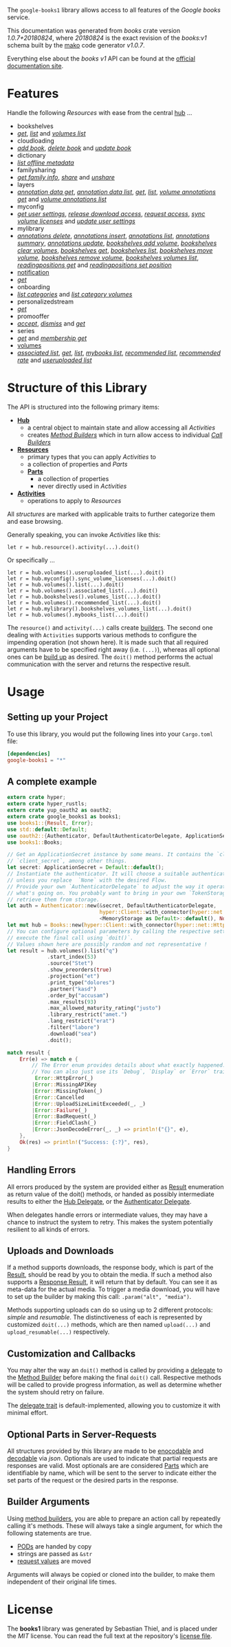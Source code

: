 <!---
DO NOT EDIT !
This file was generated automatically from 'src/mako/api/README.md.mako'
DO NOT EDIT !
-->
The `google-books1` library allows access to all features of the *Google books* service.

This documentation was generated from *books* crate version *1.0.7+20180824*, where *20180824* is the exact revision of the *books:v1* schema built by the [mako](http://www.makotemplates.org/) code generator *v1.0.7*.

Everything else about the *books* *v1* API can be found at the
[official documentation site](https://developers.google.com/books/docs/v1/getting_started).
# Features

Handle the following *Resources* with ease from the central [hub](https://docs.rs/google-books1/1.0.7+20180824/google_books1/struct.Books.html) ... 

* bookshelves
 * [*get*](https://docs.rs/google-books1/1.0.7+20180824/google_books1/struct.BookshelveGetCall.html), [*list*](https://docs.rs/google-books1/1.0.7+20180824/google_books1/struct.BookshelveListCall.html) and [*volumes list*](https://docs.rs/google-books1/1.0.7+20180824/google_books1/struct.BookshelveVolumeListCall.html)
* cloudloading
 * [*add book*](https://docs.rs/google-books1/1.0.7+20180824/google_books1/struct.CloudloadingAddBookCall.html), [*delete book*](https://docs.rs/google-books1/1.0.7+20180824/google_books1/struct.CloudloadingDeleteBookCall.html) and [*update book*](https://docs.rs/google-books1/1.0.7+20180824/google_books1/struct.CloudloadingUpdateBookCall.html)
* dictionary
 * [*list offline metadata*](https://docs.rs/google-books1/1.0.7+20180824/google_books1/struct.DictionaryListOfflineMetadataCall.html)
* familysharing
 * [*get family info*](https://docs.rs/google-books1/1.0.7+20180824/google_books1/struct.FamilysharingGetFamilyInfoCall.html), [*share*](https://docs.rs/google-books1/1.0.7+20180824/google_books1/struct.FamilysharingShareCall.html) and [*unshare*](https://docs.rs/google-books1/1.0.7+20180824/google_books1/struct.FamilysharingUnshareCall.html)
* layers
 * [*annotation data get*](https://docs.rs/google-books1/1.0.7+20180824/google_books1/struct.LayerAnnotationDataGetCall.html), [*annotation data list*](https://docs.rs/google-books1/1.0.7+20180824/google_books1/struct.LayerAnnotationDataListCall.html), [*get*](https://docs.rs/google-books1/1.0.7+20180824/google_books1/struct.LayerGetCall.html), [*list*](https://docs.rs/google-books1/1.0.7+20180824/google_books1/struct.LayerListCall.html), [*volume annotations get*](https://docs.rs/google-books1/1.0.7+20180824/google_books1/struct.LayerVolumeAnnotationGetCall.html) and [*volume annotations list*](https://docs.rs/google-books1/1.0.7+20180824/google_books1/struct.LayerVolumeAnnotationListCall.html)
* myconfig
 * [*get user settings*](https://docs.rs/google-books1/1.0.7+20180824/google_books1/struct.MyconfigGetUserSettingCall.html), [*release download access*](https://docs.rs/google-books1/1.0.7+20180824/google_books1/struct.MyconfigReleaseDownloadAccesCall.html), [*request access*](https://docs.rs/google-books1/1.0.7+20180824/google_books1/struct.MyconfigRequestAccesCall.html), [*sync volume licenses*](https://docs.rs/google-books1/1.0.7+20180824/google_books1/struct.MyconfigSyncVolumeLicenseCall.html) and [*update user settings*](https://docs.rs/google-books1/1.0.7+20180824/google_books1/struct.MyconfigUpdateUserSettingCall.html)
* mylibrary
 * [*annotations delete*](https://docs.rs/google-books1/1.0.7+20180824/google_books1/struct.MylibraryAnnotationDeleteCall.html), [*annotations insert*](https://docs.rs/google-books1/1.0.7+20180824/google_books1/struct.MylibraryAnnotationInsertCall.html), [*annotations list*](https://docs.rs/google-books1/1.0.7+20180824/google_books1/struct.MylibraryAnnotationListCall.html), [*annotations summary*](https://docs.rs/google-books1/1.0.7+20180824/google_books1/struct.MylibraryAnnotationSummaryCall.html), [*annotations update*](https://docs.rs/google-books1/1.0.7+20180824/google_books1/struct.MylibraryAnnotationUpdateCall.html), [*bookshelves add volume*](https://docs.rs/google-books1/1.0.7+20180824/google_books1/struct.MylibraryBookshelveAddVolumeCall.html), [*bookshelves clear volumes*](https://docs.rs/google-books1/1.0.7+20180824/google_books1/struct.MylibraryBookshelveClearVolumeCall.html), [*bookshelves get*](https://docs.rs/google-books1/1.0.7+20180824/google_books1/struct.MylibraryBookshelveGetCall.html), [*bookshelves list*](https://docs.rs/google-books1/1.0.7+20180824/google_books1/struct.MylibraryBookshelveListCall.html), [*bookshelves move volume*](https://docs.rs/google-books1/1.0.7+20180824/google_books1/struct.MylibraryBookshelveMoveVolumeCall.html), [*bookshelves remove volume*](https://docs.rs/google-books1/1.0.7+20180824/google_books1/struct.MylibraryBookshelveRemoveVolumeCall.html), [*bookshelves volumes list*](https://docs.rs/google-books1/1.0.7+20180824/google_books1/struct.MylibraryBookshelveVolumeListCall.html), [*readingpositions get*](https://docs.rs/google-books1/1.0.7+20180824/google_books1/struct.MylibraryReadingpositionGetCall.html) and [*readingpositions set position*](https://docs.rs/google-books1/1.0.7+20180824/google_books1/struct.MylibraryReadingpositionSetPositionCall.html)
* [notification](https://docs.rs/google-books1/1.0.7+20180824/google_books1/struct.Notification.html)
 * [*get*](https://docs.rs/google-books1/1.0.7+20180824/google_books1/struct.NotificationGetCall.html)
* onboarding
 * [*list categories*](https://docs.rs/google-books1/1.0.7+20180824/google_books1/struct.OnboardingListCategoryCall.html) and [*list category volumes*](https://docs.rs/google-books1/1.0.7+20180824/google_books1/struct.OnboardingListCategoryVolumeCall.html)
* personalizedstream
 * [*get*](https://docs.rs/google-books1/1.0.7+20180824/google_books1/struct.PersonalizedstreamGetCall.html)
* promooffer
 * [*accept*](https://docs.rs/google-books1/1.0.7+20180824/google_books1/struct.PromoofferAcceptCall.html), [*dismiss*](https://docs.rs/google-books1/1.0.7+20180824/google_books1/struct.PromoofferDismisCall.html) and [*get*](https://docs.rs/google-books1/1.0.7+20180824/google_books1/struct.PromoofferGetCall.html)
* series
 * [*get*](https://docs.rs/google-books1/1.0.7+20180824/google_books1/struct.SeryGetCall.html) and [*membership get*](https://docs.rs/google-books1/1.0.7+20180824/google_books1/struct.SeryMembershipGetCall.html)
* [volumes](https://docs.rs/google-books1/1.0.7+20180824/google_books1/struct.Volume.html)
 * [*associated list*](https://docs.rs/google-books1/1.0.7+20180824/google_books1/struct.VolumeAssociatedListCall.html), [*get*](https://docs.rs/google-books1/1.0.7+20180824/google_books1/struct.VolumeGetCall.html), [*list*](https://docs.rs/google-books1/1.0.7+20180824/google_books1/struct.VolumeListCall.html), [*mybooks list*](https://docs.rs/google-books1/1.0.7+20180824/google_books1/struct.VolumeMybookListCall.html), [*recommended list*](https://docs.rs/google-books1/1.0.7+20180824/google_books1/struct.VolumeRecommendedListCall.html), [*recommended rate*](https://docs.rs/google-books1/1.0.7+20180824/google_books1/struct.VolumeRecommendedRateCall.html) and [*useruploaded list*](https://docs.rs/google-books1/1.0.7+20180824/google_books1/struct.VolumeUseruploadedListCall.html)




# Structure of this Library

The API is structured into the following primary items:

* **[Hub](https://docs.rs/google-books1/1.0.7+20180824/google_books1/struct.Books.html)**
    * a central object to maintain state and allow accessing all *Activities*
    * creates [*Method Builders*](https://docs.rs/google-books1/1.0.7+20180824/google_books1/trait.MethodsBuilder.html) which in turn
      allow access to individual [*Call Builders*](https://docs.rs/google-books1/1.0.7+20180824/google_books1/trait.CallBuilder.html)
* **[Resources](https://docs.rs/google-books1/1.0.7+20180824/google_books1/trait.Resource.html)**
    * primary types that you can apply *Activities* to
    * a collection of properties and *Parts*
    * **[Parts](https://docs.rs/google-books1/1.0.7+20180824/google_books1/trait.Part.html)**
        * a collection of properties
        * never directly used in *Activities*
* **[Activities](https://docs.rs/google-books1/1.0.7+20180824/google_books1/trait.CallBuilder.html)**
    * operations to apply to *Resources*

All *structures* are marked with applicable traits to further categorize them and ease browsing.

Generally speaking, you can invoke *Activities* like this:

```Rust,ignore
let r = hub.resource().activity(...).doit()
```

Or specifically ...

```ignore
let r = hub.volumes().useruploaded_list(...).doit()
let r = hub.myconfig().sync_volume_licenses(...).doit()
let r = hub.volumes().list(...).doit()
let r = hub.volumes().associated_list(...).doit()
let r = hub.bookshelves().volumes_list(...).doit()
let r = hub.volumes().recommended_list(...).doit()
let r = hub.mylibrary().bookshelves_volumes_list(...).doit()
let r = hub.volumes().mybooks_list(...).doit()
```

The `resource()` and `activity(...)` calls create [builders][builder-pattern]. The second one dealing with `Activities` 
supports various methods to configure the impending operation (not shown here). It is made such that all required arguments have to be 
specified right away (i.e. `(...)`), whereas all optional ones can be [build up][builder-pattern] as desired.
The `doit()` method performs the actual communication with the server and returns the respective result.

# Usage

## Setting up your Project

To use this library, you would put the following lines into your `Cargo.toml` file:

```toml
[dependencies]
google-books1 = "*"
```

## A complete example

```Rust
extern crate hyper;
extern crate hyper_rustls;
extern crate yup_oauth2 as oauth2;
extern crate google_books1 as books1;
use books1::{Result, Error};
use std::default::Default;
use oauth2::{Authenticator, DefaultAuthenticatorDelegate, ApplicationSecret, MemoryStorage};
use books1::Books;

// Get an ApplicationSecret instance by some means. It contains the `client_id` and 
// `client_secret`, among other things.
let secret: ApplicationSecret = Default::default();
// Instantiate the authenticator. It will choose a suitable authentication flow for you, 
// unless you replace  `None` with the desired Flow.
// Provide your own `AuthenticatorDelegate` to adjust the way it operates and get feedback about 
// what's going on. You probably want to bring in your own `TokenStorage` to persist tokens and
// retrieve them from storage.
let auth = Authenticator::new(&secret, DefaultAuthenticatorDelegate,
                              hyper::Client::with_connector(hyper::net::HttpsConnector::new(hyper_rustls::TlsClient::new())),
                              <MemoryStorage as Default>::default(), None);
let mut hub = Books::new(hyper::Client::with_connector(hyper::net::HttpsConnector::new(hyper_rustls::TlsClient::new())), auth);
// You can configure optional parameters by calling the respective setters at will, and
// execute the final call using `doit()`.
// Values shown here are possibly random and not representative !
let result = hub.volumes().list("q")
             .start_index(53)
             .source("Stet")
             .show_preorders(true)
             .projection("et")
             .print_type("dolores")
             .partner("kasd")
             .order_by("accusam")
             .max_results(93)
             .max_allowed_maturity_rating("justo")
             .library_restrict("amet.")
             .lang_restrict("erat")
             .filter("labore")
             .download("sea")
             .doit();

match result {
    Err(e) => match e {
        // The Error enum provides details about what exactly happened.
        // You can also just use its `Debug`, `Display` or `Error` traits
         Error::HttpError(_)
        |Error::MissingAPIKey
        |Error::MissingToken(_)
        |Error::Cancelled
        |Error::UploadSizeLimitExceeded(_, _)
        |Error::Failure(_)
        |Error::BadRequest(_)
        |Error::FieldClash(_)
        |Error::JsonDecodeError(_, _) => println!("{}", e),
    },
    Ok(res) => println!("Success: {:?}", res),
}

```
## Handling Errors

All errors produced by the system are provided either as [Result](https://docs.rs/google-books1/1.0.7+20180824/google_books1/enum.Result.html) enumeration as return value of 
the doit() methods, or handed as possibly intermediate results to either the 
[Hub Delegate](https://docs.rs/google-books1/1.0.7+20180824/google_books1/trait.Delegate.html), or the [Authenticator Delegate](https://docs.rs/yup-oauth2/*/yup_oauth2/trait.AuthenticatorDelegate.html).

When delegates handle errors or intermediate values, they may have a chance to instruct the system to retry. This 
makes the system potentially resilient to all kinds of errors.

## Uploads and Downloads
If a method supports downloads, the response body, which is part of the [Result](https://docs.rs/google-books1/1.0.7+20180824/google_books1/enum.Result.html), should be
read by you to obtain the media.
If such a method also supports a [Response Result](https://docs.rs/google-books1/1.0.7+20180824/google_books1/trait.ResponseResult.html), it will return that by default.
You can see it as meta-data for the actual media. To trigger a media download, you will have to set up the builder by making
this call: `.param("alt", "media")`.

Methods supporting uploads can do so using up to 2 different protocols: 
*simple* and *resumable*. The distinctiveness of each is represented by customized 
`doit(...)` methods, which are then named `upload(...)` and `upload_resumable(...)` respectively.

## Customization and Callbacks

You may alter the way an `doit()` method is called by providing a [delegate](https://docs.rs/google-books1/1.0.7+20180824/google_books1/trait.Delegate.html) to the 
[Method Builder](https://docs.rs/google-books1/1.0.7+20180824/google_books1/trait.CallBuilder.html) before making the final `doit()` call. 
Respective methods will be called to provide progress information, as well as determine whether the system should 
retry on failure.

The [delegate trait](https://docs.rs/google-books1/1.0.7+20180824/google_books1/trait.Delegate.html) is default-implemented, allowing you to customize it with minimal effort.

## Optional Parts in Server-Requests

All structures provided by this library are made to be [enocodable](https://docs.rs/google-books1/1.0.7+20180824/google_books1/trait.RequestValue.html) and 
[decodable](https://docs.rs/google-books1/1.0.7+20180824/google_books1/trait.ResponseResult.html) via *json*. Optionals are used to indicate that partial requests are responses 
are valid.
Most optionals are are considered [Parts](https://docs.rs/google-books1/1.0.7+20180824/google_books1/trait.Part.html) which are identifiable by name, which will be sent to 
the server to indicate either the set parts of the request or the desired parts in the response.

## Builder Arguments

Using [method builders](https://docs.rs/google-books1/1.0.7+20180824/google_books1/trait.CallBuilder.html), you are able to prepare an action call by repeatedly calling it's methods.
These will always take a single argument, for which the following statements are true.

* [PODs][wiki-pod] are handed by copy
* strings are passed as `&str`
* [request values](https://docs.rs/google-books1/1.0.7+20180824/google_books1/trait.RequestValue.html) are moved

Arguments will always be copied or cloned into the builder, to make them independent of their original life times.

[wiki-pod]: http://en.wikipedia.org/wiki/Plain_old_data_structure
[builder-pattern]: http://en.wikipedia.org/wiki/Builder_pattern
[google-go-api]: https://github.com/google/google-api-go-client

# License
The **books1** library was generated by Sebastian Thiel, and is placed 
under the *MIT* license.
You can read the full text at the repository's [license file][repo-license].

[repo-license]: https://github.com/Byron/google-apis-rsblob/master/LICENSE.md
